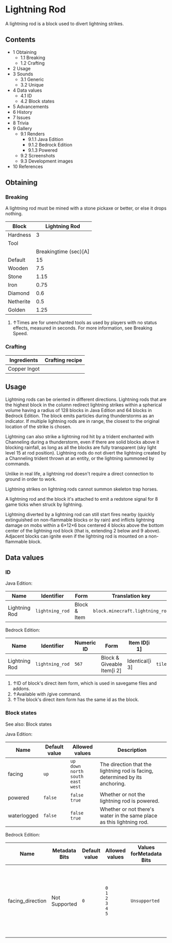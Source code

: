 # Lightning Rod
A lightning rod is a block used to divert lightning strikes.

## Contents
- 1 Obtaining
	- 1.1 Breaking
	- 1.2 Crafting
- 2 Usage
- 3 Sounds
	- 3.1 Generic
	- 3.2 Unique
- 4 Data values
	- 4.1 ID
	- 4.2 Block states
- 5 Advancements
- 6 History
- 7 Issues
- 8 Trivia
- 9 Gallery
	- 9.1 Renders
		- 9.1.1 Java Edition
		- 9.1.2 Bedrock Edition
		- 9.1.3 Powered
	- 9.2 Screenshots
	- 9.3 Development images
- 10 References

## Obtaining
### Breaking
A lightning rod must be mined with a stone pickaxe or better, or else it drops nothing.

| Block     | Lightning Rod         |
|-----------|-----------------------|
| Hardness  | 3                     |
| Tool      |                       |
|           | Breakingtime (sec)[A] |
| Default   | 15                    |
| Wooden    | 7.5                   |
| Stone     | 1.15                  |
| Iron      | 0.75                  |
| Diamond   | 0.6                   |
| Netherite | 0.5                   |
| Golden    | 1.25                  |

1. ↑Times are for unenchanted tools as used by players with no status effects, measured in seconds. For more information, see Breaking Speed.

### Crafting
| Ingredients  | Crafting recipe |
|--------------|-----------------|
| Copper Ingot |                 |

## Usage
Lightning rods can be oriented in different directions. Lightning rods that are the highest block in the column redirect lightning strikes within a spherical volume having a radius of 128 blocks in Java Edition and 64 blocks in Bedrock Edition. The block emits particles during thunderstorms as an indicator. If multiple lightning rods are in range, the closest to the original location of the strike is chosen.

Lightning can also strike a lightning rod hit by a trident enchanted with Channeling during a thunderstorm, even if there are solid blocks above it blocking rainfall, as long as all the blocks are fully transparent (sky light level 15 at rod position). Lightning rods do not divert the lightning created by a Channeling trident thrown at an entity, or the lightning summoned by commands.

Unlike in real life, a lightning rod doesn't require a direct connection to ground in order to work.

Lightning strikes on lightning rods cannot summon skeleton trap horses.

A lightning rod and the block it's attached to emit a redstone signal for 8 game ticks when struck by lightning.

Lightning diverted by a lightning rod can still start fires nearby (quickly extinguished on non-flammable blocks or by rain) and inflicts lightning damage on mobs within a 6×12×6 box centered 4 blocks above the bottom center of the lightning rod block (that is, extending 2 below and 9 above). Adjacent blocks can ignite even if the lightning rod is mounted on a non-flammable block.

## Data values
### ID
Java Edition:

| Name          | Identifier      | Form         | Translation key                 |
|---------------|-----------------|--------------|---------------------------------|
| Lightning Rod | `lightning_rod` | Block & Item | `block.minecraft.lightning_rod` |

Bedrock Edition:

| Name          | Identifier      | Numeric ID | Form                       | Item ID[i 1]   | Translation key           |
|---------------|-----------------|------------|----------------------------|----------------|---------------------------|
| Lightning Rod | `lightning_rod` | `567`      | Block & Giveable Item[i 2] | Identical[i 3] | `tile.lightning_rod.name` |

1. ↑ID of block's direct item form, which is used in savegame files and addons.
2. ↑Available with /give command.
3. ↑The block's direct item form has the same id as the block.



### Block states
See also: Block states

Java Edition:

| Name        | Default value | Allowed values                                                | Description                                                                  |
|-------------|---------------|---------------------------------------------------------------|------------------------------------------------------------------------------|
| facing      | `up`          | `up`<br/>`down`<br/>`north`<br/>`south`<br/>`east`<br/>`west` | The direction that the lightning rod is facing, determined by its anchoring. |
| powered     | `false`       | `false`<br/>`true`                                            | Whether or not the lightning rod is powered.                                 |
| waterlogged | `false`       | `false`<br/>`true`                                            | Whether or not there's water in the same place as this lightning rod.        |

Bedrock Edition:

| Name             | Metadata Bits | Default value | Allowed values                              | Values forMetadata Bits | Description                                                                                                    |
|------------------|---------------|---------------|---------------------------------------------|-------------------------|----------------------------------------------------------------------------------------------------------------|
| facing_direction | Not Supported | `0`           | `0`<br/>`1`<br/>`2`<br/>`3`<br/>`4`<br/>`5` | `Unsupported`           | The direction the lightning rod faces.0: Down<br/>1: Up<br/>2: North<br/>3: South<br/>4: West<br/>5: East<br/> |



